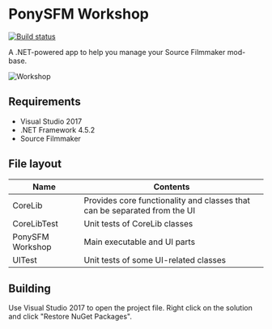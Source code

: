 # PonySFM Workshop
[![Build status](https://ci.appveyor.com/api/projects/status/ib8fqs0ghean9103?svg=true)](https://ci.appveyor.com/project/Nuke928/workshop)

A .NET-powered app to help you manage your Source Filmmaker mod-base.

![Workshop](https://user-images.githubusercontent.com/4589491/41930666-0194afda-797c-11e8-9ab3-eafdfcf426ec.png)

## Requirements

* Visual Studio 2017
* .NET Framework 4.5.2
* Source Filmmaker

## File layout

| Name           | Contents                                                                |
| ---------------| ------------------------------------------------------------------------|
|CoreLib         |Provides core functionality and classes that can be separated from the UI|
|CoreLibTest     |Unit tests of CoreLib classes                                            |
|PonySFM Workshop|Main executable and UI parts                                             |
|UITest          |Unit tests of some UI-related classes                                    |

## Building

Use Visual Studio 2017 to open the project file. Right click on the solution and click "Restore NuGet Packages".
